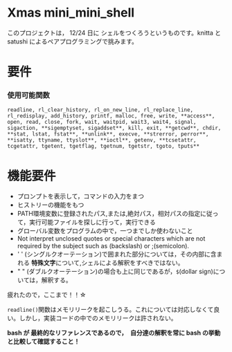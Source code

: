 # Xmas mini_mini_shell
このプロジェクトは， 12/24 日に シェルをつくろうというものです。knitta と satushi によるペアプログラミングで挑みます。

# 要件
### 使用可能関数
```
readline, rl_clear_history, rl_on_new_line, rl_replace_line, rl_redisplay, add_history, printf, malloc, free, write, **access**, open, read, close, fork, wait, waitpid, wait3, wait4, signal, sigaction, **sigemptyset, sigaddset**, kill, exit, **getcwd**, chdir, **stat, lstat, fstat**, **unlink**, execve, **strerror, perror**, **isatty, ttyname, ttyslot**, **ioctl**, getenv, **tcsetattr, tcgetattr, tgetent, tgetflag, tgetnum, tgetstr, tgoto, tputs**
```

# 機能要件
- プロンプトを表示して，コマンドの入力をまつ
- ヒストリーの機能をもつ
- PATH環境変数に登録されたパス,または,絶対パス，相対パスの指定に従って，実行可能ファイルを探しに行って，実行できる
- グローバル変数をプログラムの中で，一つまでしか使わないこと
- Not interpret unclosed quotes or special characters which are not required by the subject such as \(backslash) or ;(semicolon).
- ' ' (シングルクオーテーション)で囲まれた部分については，その内部に含まれる **特殊文字**について,シェルによる解釈をすべきではない。
- " " (ダブルクオーテーション)の場合も上に同じであるが，`$`(dollar sign)については，解釈する。




疲れたので，ここまで！！☆





`readline()`関数はメモリリークを起こしうる。これについては対応しなくて良い。しかし，実装コードの中でのメモリリークは許されない。

**bash が 最終的なリファレンスであるので，　自分達の解釈を常に bash の挙動と比較して確認すること！**
